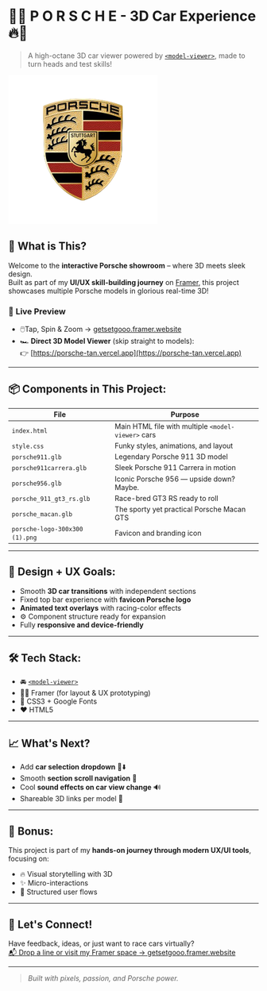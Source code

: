 # 🚗🔥 **P O R S C H E  - 3D Car Experience** 🔥🚗

> A high-octane 3D car viewer powered by [`<model-viewer>`](https://modelviewer.dev/), made to turn heads and test skills!

![Porsche Logo](./porsche-logo-300x300%20(1).png)

## 🎯 What is This?
Welcome to the **interactive Porsche showroom** – where 3D meets sleek design.  
Built as part of my **UI/UX skill-building journey** on [Framer](https://getsetgooo.framer.website), this project showcases multiple Porsche models in glorious real-time 3D!

### 🔗 **Live Preview**  
- 🖱️Tap, Spin & Zoom → [getsetgooo.framer.website](https://getsetgooo.framer.website)  
- 🏎️ **Direct 3D Model Viewer** (skip straight to models):  
  👉 [https://porsche-tan.vercel.app](https://porsche-tan.vercel.app)
---

## 📦 Components in This Project:

| File                          | Purpose                                                    |
|-------------------------------|-------------------------------------------------------------|
| `index.html`                  | Main HTML file with multiple `<model-viewer>` cars         |
| `style.css`                   | Funky styles, animations, and layout                        |
| `porsche911.glb`              | Legendary Porsche 911 3D model                              |
| `porsche911carrera.glb`       | Sleek Porsche 911 Carrera in motion                         |
| `porsche956.glb`              | Iconic Porsche 956 — upside down? Maybe.                    |
| `porsche_911_gt3_rs.glb`      | Race-bred GT3 RS ready to roll                              |
| `porsche_macan.glb`           | The sporty yet practical Porsche Macan GTS                  |
| `porsche-logo-300x300 (1).png`| Favicon and branding icon                                   |

---

## 🎨 Design + UX Goals:
- Smooth **3D car transitions** with independent sections  
- Fixed top bar experience with **favicon Porsche logo**  
- **Animated text overlays** with racing-color effects  
- ⚙️ Component structure ready for expansion  
- Fully **responsive and device-friendly**

---

## 🛠️ Tech Stack:
- 🚘 [`<model-viewer>`](https://modelviewer.dev/)
- 🧑‍🎨 Framer (for layout & UX prototyping)
- 🎨 CSS3 + Google Fonts
- ❤️ HTML5

---

## 📈 What's Next?
- Add **car selection dropdown** 🚗⬇️  
- Smooth **section scroll navigation** 🔄  
- Cool **sound effects on car view change** 🔊  
- Shareable 3D links per model 🔗  

---

## 🧠 Bonus:
This project is part of my **hands-on journey through modern UX/UI tools**, focusing on:
- 🔥 Visual storytelling with 3D
- ✨ Micro-interactions
- 🧭 Structured user flows

---

## 🤙 Let's Connect!
Have feedback, ideas, or just want to race cars virtually?  
[📬 Drop a line or visit my Framer space → getsetgooo.framer.website](https://getsetgooo.framer.website)

---

> _Built with pixels, passion, and Porsche power._
